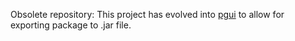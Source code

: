 Obsolete repository:
This project has evolved into [pgui](https://github.com/humphrja/pgui) to allow for exporting package to .jar file.
